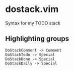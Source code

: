 # dostack.vim
Syntax for my TODO stack

## Highlighting groups
```
DoStackComment -> Comment
DoStackTodo -> Special 
DoStackDone -> Special 
DoStackDaily -> Special
```
